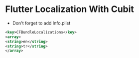 # Flutter Localization With Cubit

- Don't forget to add Info.plist

```xml
<key>CFBundleLocalizations</key>
<array>
<string>en</string>
<string>tr</string>
</array>
```
